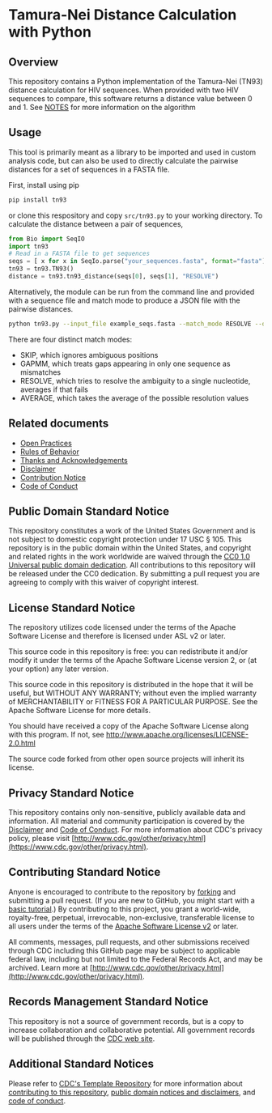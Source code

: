 # Tamura-Nei Distance Calculation with Python

## Overview

This repository contains a Python implementation of the Tamura-Nei (TN93) distance calculation for HIV sequences. When provided with two HIV sequences to compare, this software returns a distance value between 0 and 1. See [NOTES](https://github.CDCgov/tn93/NOTES.md) for more information on the algorithm

## Usage

This tool is primarily meant as a library to be imported and used in custom analysis code, but can also be used to directly calculate the pairwise distances for a set of sequences in a FASTA file.

First, install using pip

```bash
pip install tn93
```

or clone this respository and copy `src/tn93.py` to your working directory. To calculate the distance between a pair of sequences,

```python
from Bio import SeqIO
import tn93
# Read in a FASTA file to get sequences
seqs = [ x for x in SeqIo.parse("your_sequences.fasta", format="fasta") ]
tn93 = tn93.TN93()
distance = tn93.tn93_distance(seqs[0], seqs[1], "RESOLVE")
```

Alternatively, the module can be run from the command line and provided with a sequence file and match mode to produce a JSON file with the pairwise distances.

```bash
python tn93.py --input_file example_seqs.fasta --match_mode RESOLVE --output example_seqs_resolve_distance.json
```

There are four distinct match modes:

* SKIP, which ignores ambiguous positions
* GAPMM, which treats gaps appearing in only one sequence as mismatches
* RESOLVE, which tries to resolve the ambiguity to a single nucleotide, averages if that fails
* AVERAGE, which takes the average of the possible resolution values

## Related documents

* [Open Practices](open_practices.md)
* [Rules of Behavior](rules_of_behavior.md)
* [Thanks and Acknowledgements](thanks.md)
* [Disclaimer](DISCLAIMER.md)
* [Contribution Notice](CONTRIBUTING.md)
* [Code of Conduct](code-of-conduct.md)

## Public Domain Standard Notice
This repository constitutes a work of the United States Government and is not
subject to domestic copyright protection under 17 USC § 105. This repository is in
the public domain within the United States, and copyright and related rights in
the work worldwide are waived through the [CC0 1.0 Universal public domain dedication](https://creativecommons.org/publicdomain/zero/1.0/).
All contributions to this repository will be released under the CC0 dedication. By
submitting a pull request you are agreeing to comply with this waiver of
copyright interest.

## License Standard Notice
The repository utilizes code licensed under the terms of the Apache Software
License and therefore is licensed under ASL v2 or later.

This source code in this repository is free: you can redistribute it and/or modify it under
the terms of the Apache Software License version 2, or (at your option) any
later version.

This source code in this repository is distributed in the hope that it will be useful, but WITHOUT ANY
WARRANTY; without even the implied warranty of MERCHANTABILITY or FITNESS FOR A
PARTICULAR PURPOSE. See the Apache Software License for more details.

You should have received a copy of the Apache Software License along with this
program. If not, see http://www.apache.org/licenses/LICENSE-2.0.html

The source code forked from other open source projects will inherit its license.

## Privacy Standard Notice
This repository contains only non-sensitive, publicly available data and
information. All material and community participation is covered by the
[Disclaimer](https://github.com/CDCgov/template/blob/master/DISCLAIMER.md)
and [Code of Conduct](https://github.com/CDCgov/template/blob/master/code-of-conduct.md).
For more information about CDC's privacy policy, please visit [http://www.cdc.gov/other/privacy.html](https://www.cdc.gov/other/privacy.html).

## Contributing Standard Notice
Anyone is encouraged to contribute to the repository by [forking](https://help.github.com/articles/fork-a-repo)
and submitting a pull request. (If you are new to GitHub, you might start with a
[basic tutorial](https://help.github.com/articles/set-up-git).) By contributing
to this project, you grant a world-wide, royalty-free, perpetual, irrevocable,
non-exclusive, transferable license to all users under the terms of the
[Apache Software License v2](http://www.apache.org/licenses/LICENSE-2.0.html) or
later.

All comments, messages, pull requests, and other submissions received through
CDC including this GitHub page may be subject to applicable federal law, including but not limited to the Federal Records Act, and may be archived. Learn more at [http://www.cdc.gov/other/privacy.html](http://www.cdc.gov/other/privacy.html).

## Records Management Standard Notice
This repository is not a source of government records, but is a copy to increase
collaboration and collaborative potential. All government records will be
published through the [CDC web site](http://www.cdc.gov).

## Additional Standard Notices
Please refer to [CDC's Template Repository](https://github.com/CDCgov/template)
for more information about [contributing to this repository](https://github.com/CDCgov/template/blob/master/CONTRIBUTING.md),
[public domain notices and disclaimers](https://github.com/CDCgov/template/blob/master/DISCLAIMER.md),
and [code of conduct](https://github.com/CDCgov/template/blob/master/code-of-conduct.md).
